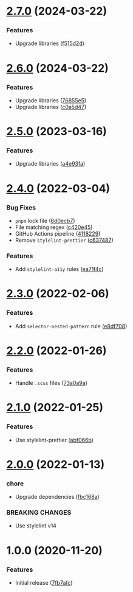 # [2.7.0](https://github.com/charlestati/stylelint-config-neat/compare/v2.6.0...v2.7.0) (2024-03-22)


### Features

* Upgrade libraries ([f515d2d](https://github.com/charlestati/stylelint-config-neat/commit/f515d2d28eb70c1e7df8417a2c7ded9377cf0ec5))

# [2.6.0](https://github.com/charlestati/stylelint-config-neat/compare/v2.5.0...v2.6.0) (2024-03-22)


### Features

* Upgrade libraries ([76855e5](https://github.com/charlestati/stylelint-config-neat/commit/76855e509b5a573866e834592325316a97aaab52))
* Upgrade libraries ([c0a5d47](https://github.com/charlestati/stylelint-config-neat/commit/c0a5d47afdb1c5e50e13dd9bb204cd3f12a75bae))

# [2.5.0](https://github.com/charlestati/stylelint-config-neat/compare/v2.4.0...v2.5.0) (2023-03-16)


### Features

* Upgrade libraries ([a4e93fa](https://github.com/charlestati/stylelint-config-neat/commit/a4e93fa1e6db94c70ae8908a1cf3148c37c7a4f6))

# [2.4.0](https://github.com/charlestati/stylelint-config-neat/compare/v2.3.0...v2.4.0) (2022-03-04)


### Bug Fixes

* `pnpm` lock file ([6d0ecb7](https://github.com/charlestati/stylelint-config-neat/commit/6d0ecb7422ce5cf7e6393fb684caea561c6076fd))
* File matching regex ([c420e45](https://github.com/charlestati/stylelint-config-neat/commit/c420e45bbc5d85fad85196d0c6b4b35d41a2c201))
* GitHub Actions pipeline ([4118229](https://github.com/charlestati/stylelint-config-neat/commit/411822985bdd6b4ad06c01f3144d879c7d2aaacf))
* Remove `stylelint-prettier` ([c637487](https://github.com/charlestati/stylelint-config-neat/commit/c6374875638550c3f4afd6e842591db3bfedb106))


### Features

* Add `stylelint-a11y` rules ([ea71f4c](https://github.com/charlestati/stylelint-config-neat/commit/ea71f4c0b568d6075a60673ffda70f7c2835f62e))

# [2.3.0](https://github.com/charlestati/stylelint-config-neat/compare/v2.2.0...v2.3.0) (2022-02-06)


### Features

* Add `selector-nested-pattern` rule ([e8df708](https://github.com/charlestati/stylelint-config-neat/commit/e8df708774b13909ddacd2b4e603806689c50b64))

# [2.2.0](https://github.com/charlestati/stylelint-config-neat/compare/v2.1.0...v2.2.0) (2022-01-26)


### Features

* Handle `.scss` files ([73a0a9a](https://github.com/charlestati/stylelint-config-neat/commit/73a0a9a63258b2c533c446b0b0fec69e1a22268c))

# [2.1.0](https://github.com/charlestati/stylelint-config-neat/compare/v2.0.0...v2.1.0) (2022-01-25)


### Features

* Use stylelint-prettier ([abf066b](https://github.com/charlestati/stylelint-config-neat/commit/abf066bb5ab294fff058c5966994f4f547bb3f49))

# [2.0.0](https://github.com/charlestati/stylelint-config-neat/compare/v1.0.0...v2.0.0) (2022-01-13)


### chore

* Upgrade dependencies ([fbc168a](https://github.com/charlestati/stylelint-config-neat/commit/fbc168aad2da56e97d7822792cc5300669b7bab0))


### BREAKING CHANGES

* Use stylelint v14

# 1.0.0 (2020-11-20)


### Features

* Initial release ([7fb7afc](https://github.com/charlestati/stylelint-config-neat/commit/7fb7afc2258e208a67fe499af2c7a099329b3800))
